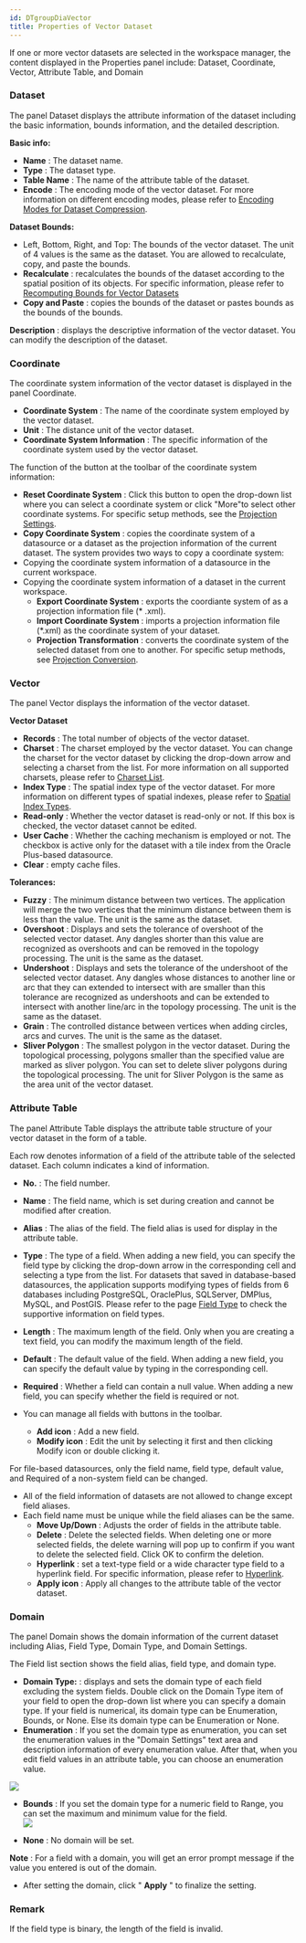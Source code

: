 ```yaml
---
id: DTgroupDiaVector
title: Properties of Vector Dataset  
---  
```

If one or more vector datasets are selected in the workspace manager, the
content displayed in the Properties panel include: Dataset, Coordinate,
Vector, Attribute Table, and Domain

### Dataset

The panel Dataset displays the attribute information of the dataset including the basic information, bounds information, and the detailed description.

**Basic info:**

  * **Name** : The dataset name.
  * **Type** : The dataset type.
  * **Table Name** : The name of the attribute table of the dataset.
  * **Encode** : The encoding mode of the vector dataset. For more information on different encoding modes, please refer to [Encoding Modes for Dataset Compression](EncodeType).

**Dataset Bounds:**

  * Left, Bottom, Right, and Top: The bounds of the vector dataset. The unit of 4 values is the same as the dataset. You are allowed to recalculate, copy, and paste the bounds. 
* **Recalculate** : recalculates the bounds of the dataset according to the spatial position of its objects. For specific information, please refer to [Recomputing Bounds for Vector Datasets](DTv_Recalculate)
* **Copy and Paste** : copies the bounds of the dataset or pastes bounds as the bounds of the bounds.

**Description** : displays the descriptive information of the vector dataset. You can modify the description of the dataset.

### Coordinate

The coordinate system information of the vector dataset is displayed in the panel Coordinate.

  * **Coordinate System** : The name of the coordinate system employed by the vector dataset.
  * **Unit** : The distance unit of the vector dataset.
  * **Coordinate System Information** : The specific information of the coordinate system used by the vector dataset.

The function of the button at the toolbar of the coordinate system information:

  * **Reset Coordinate System** : Click this button to open the drop-down list where you can select a coordinate system or click "More"to select other coordinate systems. For specific setup methods, see the [Projection Settings](../projection/PrjCoordSysSettingWin). 
  * **Copy Coordinate System** : copies the coordinate system of a datasource or a dataset as the projection information of the current dataset. The system provides two ways to copy a coordinate system: 
* Copying the coordinate system information of a datasource in the current workspace.
* Copying the coordinate system information of a dataset in the current workspace.
  * **Export Coordinate System** : exports the coordiante system of as a projection information file (* .xml).
  * **Import Coordinate System** : imports a projection information file (*.xml) as the coordinate system of your dataset.
  * **Projection Transformation** : converts the coordinate system of the selected dataset from one to another. For specific setup methods, see [Projection Conversion](../projection/ConvertPrjCoordSys).

### Vector

The panel Vector displays the information of the vector dataset.

**Vector Dataset**

  * **Records** : The total number of objects of the vector dataset. 
  * **Charset** : The charset employed by the vector dataset. You can change the charset for the vector dataset by clicking the drop-down arrow and selecting a charset from the list. For more information on all supported charsets, please refer to [Charset List](Charset).
  * **Index Type** : The spatial index type of the vector dataset. For more information on different types of spatial indexes, please refer to [Spatial Index Types](SpatialIndexType).
  * **Read-only** : Whether the vector dataset is read-only or not. If this box is checked, the vector dataset cannot be edited.
  * **User Cache** : Whether the caching mechanism is employed or not. The checkbox is active only for the dataset with a tile index from the Oracle Plus-based datasource.
  * **Clear** : empty cache files.

**Tolerances:**

  * **Fuzzy** : The minimum distance between two vertices. The application will merge the two vertices that the minimum distance between them is less than the value. The unit is the same as the dataset. 
  * **Overshoot** : Displays and sets the tolerance of overshoot of the selected vector dataset. Any dangles shorter than this value are recognized as overshoots and can be removed in the topology processing. The unit is the same as the dataset. 
  * **Undershoot** : Displays and sets the tolerance of the undershoot of the selected vector dataset. Any dangles whose distances to another line or arc that they can extended to intersect with are smaller than this tolerance are recognized as undershoots and can be extended to intersect with another line/arc in the topology processing. The unit is the same as the dataset. 
  * **Grain** : The controlled distance between vertices when adding circles, arcs and curves. The unit is the same as the dataset.
  * **Sliver Polygon** : The smallest polygon in the vector dataset. During the topological processing, polygons smaller than the specified value are marked as sliver polygon. You can set to delete sliver polygons during the topological processing. The unit for Sliver Polygon is the same as the area unit of the vector dataset.

### Attribute Table

The panel Attribute Table displays the attribute table structure of your vector dataset in the form of a table.

Each row denotes information of a field of the attribute table of the selected dataset. Each column indicates a kind of information.

  * **No.** : The field number. 
  * **Name** : The field name, which is set during creation and cannot be modified after creation.
  * **Alias** : The alias of the field. The field alias is used for display in the attribute table.
  * **Type** : The type of a field. When adding a new field, you can specify the field type by clicking the drop-down arrow in the corresponding cell and selecting a type from the list. For datasets that saved in database-based datasources, the application supports modifying types of fields from 6 databases including PostgreSQL, OraclePlus, SQLServer, DMPlus, MySQL, and PostGIS. Please refer to the page [Field Type](DTgroupDiaVector_ModifyType) to check the supportive information on field types.
  * **Length** : The maximum length of the field. Only when you are creating a text field, you can modify the maximum length of the field.
  * **Default** : The default value of the field. When adding a new field, you can specify the default value by typing in the corresponding cell.
  * **Required** : Whether a field can contain a null value. When adding a new field, you can specify whether the field is required or not.

* You can manage all fields with buttons in the toolbar.

  * **Add icon** : Add a new field.
  * **Modify icon** : Edit the unit by selecting it first and then clicking Modify icon or double clicking it. 

For file-based datasources, only the field name, field type, default value, and Required of a non-system field can be changed.

* All of the field information of datasets are not allowed to change except field aliases.
* Each field name must be unique while the field aliases can be the same.
  * **Move Up/Down** : Adjusts the order of fields in the attribute table.
  * **Delete** : Delete the selected fields. When deleting one or more selected fields, the delete warning will pop up to confirm if you want to delete the selected field. Click OK to confirm the deletion. 
  * **Hyperlink** : set a text-type field or a wide character type field to a hyperlink field. For specific information, please refer to [Hyperlink](../../Visualization/BrowseMap/Hyperlink).
  * **Apply icon** : Apply all changes to the attribute table of the vector dataset. 

###  Domain

The panel Domain shows the domain information of the current dataset including Alias, Field Type, Domain Type, and Domain Settings.

The Field list section shows the field alias, field type, and domain type.

  * **Domain Type:** : displays and sets the domain type of each field excluding the system fields. Double click on the Domain Type item of your field to open the drop-down list where you can specify a domain type. If your field is numerical, its domain type can be Enumeration, Bounds, or None. Else its domain type can be Enumeration or None.
* **Enumeration** : If you set the domain type as enumeration, you can set the enumeration values in the "Domain Settings" text area and description information of every enumeration value. After that, when you edit field values in an attribute table, you can choose an enumeration value.  

![](img/DatasetGroupDiaVector6.png)  

* **Bounds** : If you set the domain type for a numeric field to Range, you can set the maximum and minimum value for the field.  
![](img/DatasetGroupDiaVector7.png)  

* **None** : No domain will be set.

**Note** : For a field with a domain, you will get an error prompt message if the value you entered is out of the domain.

* After setting the domain, click " **Apply** " to finalize the setting. 

###  Remark

If the field type is binary, the length of the field is invalid.
